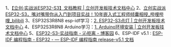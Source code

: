 1、[【立创·实战派ESP32-S3】文档教程 | 立创开发板技术文档中心](https://wiki.lckfb.com/zh-hans/szpi-esp32s3/beginner/prepare.html)
2、[立创实战派ESP32-S3，嘴对嘴带你从入门到项目实战！10年嵌入式工程师倾囊相授_哔哩哔哩_bilibili](https://www.bilibili.com/video/BV1vTCUYyETZ/)
3、ESP32S3R8N8 esp-idf学习：[2. ESP32-S3点灯 | 立创开发板技术文档中心](https://wiki.lckfb.com/zh-hans/esp32s3r8n8/esp-idf-beginner/led.html)
4、ESP32S3R8N8 Arduino学习：[1. Arduino环境安装 | 立创开发板技术文档中心](https://wiki.lckfb.com/zh-hans/esp32s3r8n8/arduino-beginner/install.html)
5、[ESP32-S3-实战指南 - 沁拒离 - 博客园](https://www.cnblogs.com/tianwuyvlianshui/p/18674995)
6、ESP-IDF v5.1 : [ESP-IDF 编程指南 - ESP32 - — ESP-IDF 编程指南 release-v5.1 文档](https://docs.espressif.com/projects/esp-idf/zh_CN/release-v5.1/esp32/index.html)
